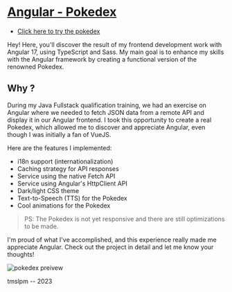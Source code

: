 # [Angular - Pokedex](https://tmslpm.github.io/angular-pokedex/en-US/#/)

- [Click here to try the pokedex](https://tmslpm.github.io/angular-pokedex/en-US/#/)

Hey! Here, you'll discover the result of my frontend development work with Angular 17,
using TypeScript and Sass. My main goal is to enhance my skills with the Angular
framework by creating a functional version of the renowned Pokedex.

## Why ?

During my Java Fullstack qualification training, we had an exercise
on Angular where we needed to fetch JSON data from a remote API and
display it in our Angular frontend. I took this opportunity to create
a real Pokedex, which allowed me to discover and appreciate Angular,
even though I was initially a fan of VueJS.

Here are the features I implemented:

- i18n support (internationalization)
- Caching strategy for API responses
- Service using the native Fetch API
- Service using Angular's HttpClient API
- Dark/light CSS theme
- Text-to-Speech (TTS) for the Pokedex
- Cool animations for the Pokedex

> PS: The Pokedex is not yet responsive and there are still optimizations to be made.

I'm proud of what I've accomplished, and this experience really made me appreciate Angular. Check out the project in detail and let me know your thoughts!

![pokedex preivew](/pokedex.png)

tmslpm -- 2023
